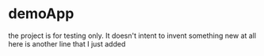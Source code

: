 # demoApp
the project is for testing only. It doesn't intent to invent something new at all
here is another line that I just added
